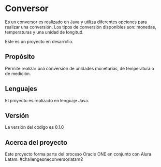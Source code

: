 # Conversor

Es un conversor es realizado en Java y utiliza diferentes opciones para realizar una conversión. Los tipos de conversión disponibles son: monedas, temperaturas y una unidad de longitud.

Este es un proyecto en desarrollo.

## Propósito
Permite realizar una conversión de unidades monetarias, de temperatura o de medición.

## Lenguajes
El proyecto es realizado en lenguaje Java.

## Versión
La versión del código es 0.1.0

## Acerca del proyecto
Este proyecto forma parte del proceso Oracle ONE en conjunto con Alura Latam. #challengeoneconversorlatam2
